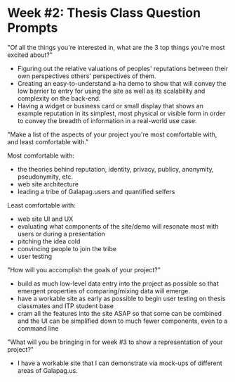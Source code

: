 # Week #2: Thesis Class Question Prompts

"Of all the things you're interested in, what are the 3 top things you're most excited about?"

* Figuring out the relative valuations of peoples' reputations between their own perspectives others' perspectives of them.
* Creating an easy-to-understand a-ha demo to show that will convey the low barrier to entry for using the site as well as its scalability and complexity on the back-end.
* Having a widget or business card or small display that shows an example reputation in its simplest, most physical or visible form in order to convey the breadth of information in a real-world use case.

"Make a list of the aspects of your project you're most comfortable with, and least comfortable with."

Most comfortable with:

* the theories behind reputation, identity, privacy, publicy, anonymity, pseudonymity, etc.
* web site architecture
* leading a tribe of Galapag.users and quantified selfers

Least comfortable with:

* web site UI and UX
* evaluating what components of the site/demo will resonate most with users or during a presentation
* pitching the idea cold
* convincing people to join the tribe
* user testing

"How will you accomplish the goals of your project?"

* build as much low-level data entry into the project as possible so that emergent properties of comparing/mixing data will emerge.
* have a workable site as early as possible to begin user testing on thesis classmates and ITP student base
* cram all the features into the site ASAP so that some can be combined and the UI can be simplified down to much fewer components, even to a command line

"What will you be bringing in for week #3 to show a representation of your project?"

* I have a workable site that I can demonstrate via mock-ups of different areas of Galapag.us.
